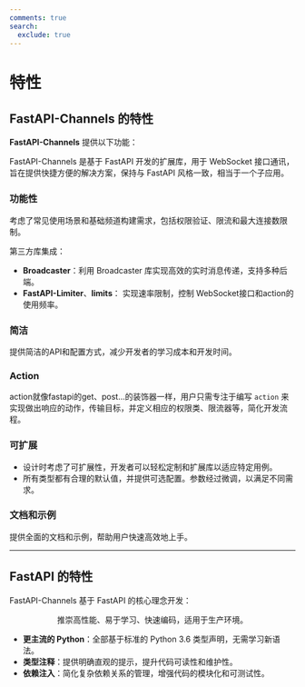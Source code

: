 ```yaml
---
comments: true
search:
  exclude: true
---
```


# 特性

## FastAPI-Channels 的特性

**FastAPI-Channels** 提供以下功能：

FastAPI-Channels 是基于 FastAPI 开发的扩展库，用于 WebSocket 接口通讯，旨在提供快捷方便的解决方案，保持与 FastAPI 风格一致，相当于一个子应用。

### 功能性

考虑了常见使用场景和基础频道构建需求，包括权限验证、限流和最大连接数限制。

第三方库集成：

- **Broadcaster**：利用 Broadcaster 库实现高效的实时消息传递，支持多种后端。
- **FastAPI-Limiter**、**limits**： 实现速率限制，控制 WebSocket接口和action的使用频率。

### 简洁

提供简洁的API和配置方式，减少开发者的学习成本和开发时间。

### Action

action就像fastapi的get、post...的装饰器一样，用户只需专注于编写 `action` 来实现做出响应的动作，传输目标，并定义相应的权限类、限流器等，简化开发流程。

### 可扩展

- 设计时考虑了可扩展性，开发者可以轻松定制和扩展库以适应特定用例。
- 所有类型都有合理的默认值，并提供可选配置。参数经过微调，以满足不同需求。

### 文档和示例

提供全面的文档和示例，帮助用户快速高效地上手。

---

## FastAPI 的特性

FastAPI-Channels 基于 FastAPI 的核心理念开发：

<center>推崇高性能、易于学习、快速编码，适用于生产环境。</center>

- **更主流的 Python**：全部基于标准的 Python 3.6 类型声明，无需学习新语法。
- **类型注释**：提供明确直观的提示，提升代码可读性和维护性。
- **依赖注入**：简化复杂依赖关系的管理，增强代码的模块化和可测试性。


